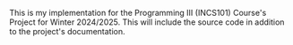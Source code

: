 This is my implementation for the Programming III (INCS101) Course's Project for Winter 2024/2025. This will include the source code in addition to the project's documentation.

